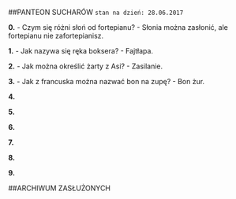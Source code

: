 ##PANTEON SUCHARÓW
`` stan na dzień: 28.06.2017 ``

__0.__
    - Czym się różni słoń od fortepianu?
    - Słonia można zasłonić, ale fortepianu nie zafortepianisz.

__1.__
    - Jak nazywa się ręka boksera?
    - Fajtłapa.

__2.__
    - Jak można określić żarty z Asi?
    - Zasilanie.
    
__3.__
    - Jak z francuska można nazwać bon na zupę?
    - Bon żur.
    
__4.__

__5.__

__6.__

__7.__

__8.__

__9.__

##ARCHIWUM ZASŁUŻONYCH
